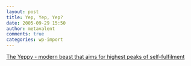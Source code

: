 ```yaml
---
layout: post
title: Yep, Yep, Yep?
date: 2005-09-29 15:50
author: metavalent
comments: true
categories: wp-import
---
```

<a href="https://www.capetimes.co.za/index.php?fSectionId=332&amp;fArticleId=2815839">The Yeppy - modern beast that aims for highest peaks of self-fulfilment</a>
